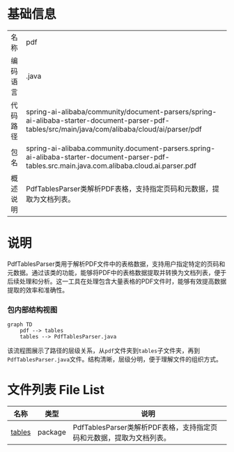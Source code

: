 # 基础信息

|      |      |
|------|------|
| 名称 | pdf |
| 编码语言 | .java |
| 代码路径 | spring-ai-alibaba/community/document-parsers/spring-ai-alibaba-starter-document-parser-pdf-tables/src/main/java/com/alibaba/cloud/ai/parser/pdf |
| 包名 | spring-ai-alibaba.community.document-parsers.spring-ai-alibaba-starter-document-parser-pdf-tables.src.main.java.com.alibaba.cloud.ai.parser.pdf |
| 概述说明 | PdfTablesParser类解析PDF表格，支持指定页码和元数据，提取为文档列表。 |

# 说明

PdfTablesParser类用于解析PDF文件中的表格数据，支持用户指定特定的页码和元数据。通过该类的功能，能够将PDF中的表格数据提取并转换为文档列表，便于后续处理和分析。这一工具在处理包含大量表格的PDF文件时，能够有效提高数据提取的效率和准确性。


### 包内部结构视图

```mermaid
graph TD
    pdf --> tables
    tables --> PdfTablesParser.java
```

该流程图展示了路径的层级关系，从`pdf`文件夹到`tables`子文件夹，再到`PdfTablesParser.java`文件。结构清晰，层级分明，便于理解文件的组织方式。

# 文件列表 File List

| 名称   | 类型  | 说明 |
|-------|------|-------------|
| [tables](tables/_module.md) | package | PdfTablesParser类解析PDF表格，支持指定页码和元数据，提取为文档列表。 |


